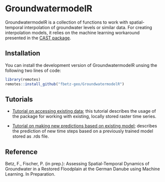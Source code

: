 
<!-- README.md is generated from README.Rmd. Please edit that file -->

# GroundwatermodelR

<!-- badges: start -->
<!-- badges: end -->

GroundwatermodelR is a collection of functions to work with
spatial-temporal interpolation of groundwater levels or similar data.
For creating interpolation models, it relies on the machine learning
workaround presented in the [CAST
package](https://hannameyer.github.io/CAST/).

## Installation

You can install the development version of GroundwatermodelR unsing the
following two lines of code:

``` r
library(remotes)
remotes::install_github("fbetz-geo/GroundwatermodelR")
```

## Tutorials
- [Tutorial on accessing existing data](https://fbetz-geo.github.io/GroundwatermodelR/articles/Analysis.html); this tutorial describes the usage of the package for working with existing, locally stored raster time series.

- [Tutorial on making new predictions based on existing model](https://fbetz-geo.github.io/GroundwatermodelR/articles/PredictoR.html); describes the prediction of new time steps based on a previously trained model stored as .rds file. 

## Reference
Betz, F., Fischer, P. (in prep.): Assessing Spatial-Temporal Dynamics of Groundwater in a Restored Floodplain at the German Danube using Machine Learning. In Preparation.
